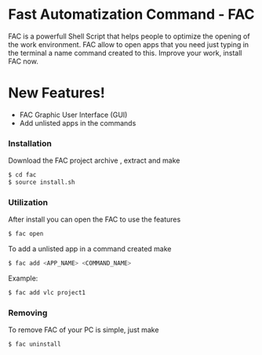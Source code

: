 # Fast Automatization Command - FAC

FAC is a powerfull Shell Script that helps people to optimize the opening of the work environment. FAC allow to open apps that you need just typing in the terminal a name command created to this. Improve your work, install FAC now.

# New Features!
  - FAC Graphic User Interface (GUI)
  - Add unlisted apps in the commands
  
 
### Installation
 Download the FAC project archive , extract and make

```sh
$ cd fac
$ source install.sh

```

### Utilization
After install you can open the FAC to use the features
```sh
$ fac open
```
To add a unlisted app in a command created make 

```sh
$ fac add <APP_NAME> <COMMAND_NAME>
```
Example:
```sh
$ fac add vlc project1
```
### Removing
 To remove FAC of your PC is simple, just make
```sh
$ fac uninstall
```
